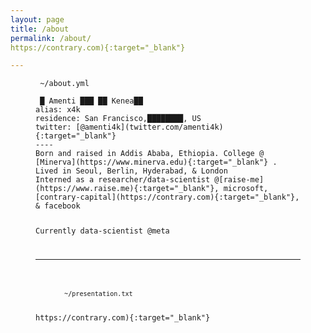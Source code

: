 ```yaml
---
layout: page
title: /about
permalink: /about/
https://contrary.com){:target="_blank"}

---
```


<figure class="highlight"><pre><code class="language-yaml" data-lang="yaml"><span class="s"> ~/about.yml</span></code></pre></figure>

<figure class="highlight"><pre><code class="language-yaml" data-lang="yaml"><span class="na"></span><span class="pi"></span> <span class="s">█ Amenti ███ ██ Kenea██</span>
<span class="na">alias</span><span class="pi">:</span> <span class="s">x4k</span>
<span class="na">residence</span><span class="pi">:</span> <span class="s">San Francisco,████████, US</span>
<span class="na">twitter</span><span class="pi">:</span> <span class="s">[@amenti4k](twitter.com/amenti4k){:target="_blank"}</span>
----
Born and raised in Addis Ababa, Ethiopia. College @ [Minerva](https://www.minerva.edu){:target="_blank"} . Lived in Seoul, Berlin, Hyderabad, & London
Interned as a researcher/data-scientist @[raise-me](https://www.raise.me){:target="_blank"}, microsoft, [contrary-capital](https://contrary.com){:target="_blank"}, & facebook

Currently data-scientist @meta


----

<figure class="highlight"><pre><code class="language-yaml" data-lang="yaml"><span class="s"><br> ~/presentation.txt</span></code></pre></figure>
https://contrary.com){:target="_blank"}